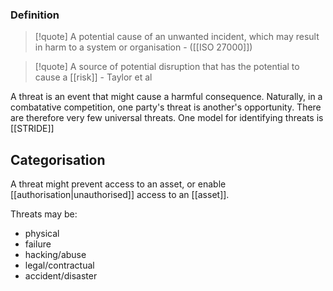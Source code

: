 ### Definition
>[!quote] A potential cause of an unwanted incident, which may result in harm to a system or organisation 
>\- ([[ISO 27000]])

>[!quote] A source of potential disruption that has the potential to cause a [[risk]]
>\- Taylor et al

A threat is an event that might cause a harmful consequence. Naturally, in a combatative competition, one party's threat is another's opportunity. There are therefore very few universal threats. One model for identifying threats is [[STRIDE]]

## Categorisation
A threat might prevent access to an asset, or enable [[authorisation|unauthorised]] access to an [[asset]].

Threats may be:
- physical
- failure
- hacking/abuse
- legal/contractual 
- accident/disaster

